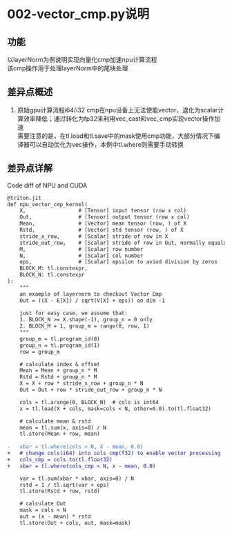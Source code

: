 # 002-vector_cmp.py说明

## 功能
以layerNorm为例说明实现向量化cmp加速npu计算流程  
该cmp操作用于处理layerNorm中的尾块处理

## 差异点概述
1. 原始gpu计算流程i64/i32 cmp在npu设备上无法使能vector，退化为scalar计算效率降低；通过转化为fp32来利用vec_cast和vec_cmp实现vector操作加速  
需要注意的是，在tl.load和tl.save中的mask使用cmp功能，大部分情况下编译器可以自动优化为vec操作，本例中tl.where则需要手动转换

## 差异点详解

Code diff of NPU and CUDA
```diff
@triton.jit
def npu_vector_cmp_kernel(
    X,                 # [Tensor] input tensor (row x col)
    Out,               # [Tensor] output tensor (row x col)
    Mean,              # [Vector] mean tensor (row, ) of X
    Rstd,              # [Vector] std tensor (row, ) of X
    stride_x_row,      # [Scalar] stride of row in X
    stride_out_row,    # [Scalar] stride of row in Out, normally equals to stride_x_row
    M,                 # [Scalar] row number
    N,                 # [Scalar] col number
    eps,               # [Scalar] epsilon to aviod division by zeros
    BLOCK_M: tl.constexpr,
    BLOCK_N: tl.constexpr
):
    """
    an example of layernorm to checkout Vector Cmp
    Out = ((X - E[X]) / sqrt(V[X] + eps)) on dim -1
    
    just for easy case, we assume that:
    1. BLOCK_N >= X.shape(-1), group_n = 0 only
    2. BLOCK_M = 1, group_m = range(0, row, 1)
    """
    group_m = tl.program_id(0)
    group_n = tl.program_id(1)
    row = group_m

    # calculate index & offset
    Mean = Mean + group_n * M
    Rstd = Rstd + group_n * M
    X = X + row * stride_x_row + group_n * N
    Out = Out + row * stride_out_row + group_n * N

    cols = tl.arange(0, BLOCK_N)  # cols is int64
    x = tl.load(X + cols, mask=cols < N, other=0.0).to(tl.float32)

    # calculate mean & rstd
    mean = tl.sum(x, axis=0) / N
    tl.store(Mean + row, mean)
    
-   xbar = tl.where(cols < N, X - mean, 0.0)
+   # change cols(i64) into cols_cmp(f32) to enable vector processing
+   cols_cmp = cols.to(tl.float32)
+   xbar = tl.where(cols_cmp < N, x - mean, 0.0)

    var = tl.sum(xbar * xbar, axis=0) / N
    rstd = 1 / tl.sqrt(var + eps)
    tl.store(Rstd + row, rstd)

    # calculate Out
    mask = cols < N
    out = (x - mean) * rstd
    tl.store(Out + cols, out, mask=mask)

```

